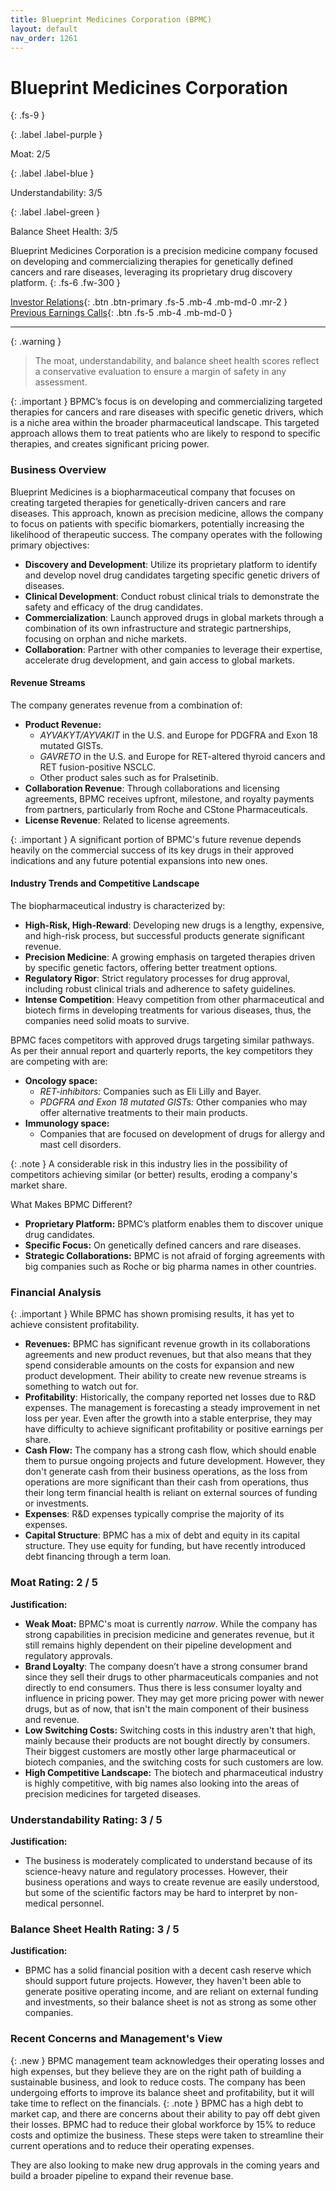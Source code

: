 ```yaml
---
title: Blueprint Medicines Corporation (BPMC)
layout: default
nav_order: 1261
---
```


# Blueprint Medicines Corporation
{: .fs-9 }

{: .label .label-purple }

Moat: 2/5

{: .label .label-blue }

Understandability: 3/5

{: .label .label-green }

Balance Sheet Health: 3/5

Blueprint Medicines Corporation is a precision medicine company focused on developing and commercializing therapies for genetically defined cancers and rare diseases, leveraging its proprietary drug discovery platform.
{: .fs-6 .fw-300 }

[Investor Relations](https://www.google.com/search?q=BPMC+investor+relations){: .btn .btn-primary .fs-5 .mb-4 .mb-md-0 .mr-2 }
[Previous Earnings Calls](https://discountingcashflows.com/company/BPMC/transcripts/){: .btn .fs-5 .mb-4 .mb-md-0 }

---

{: .warning }
>The moat, understandability, and balance sheet health scores reflect a conservative evaluation to ensure a margin of safety in any assessment.



{: .important }
BPMC’s focus is on developing and commercializing targeted therapies for cancers and rare diseases with specific genetic drivers, which is a niche area within the broader pharmaceutical landscape. This targeted approach allows them to treat patients who are likely to respond to specific therapies, and creates significant pricing power.

### Business Overview

Blueprint Medicines is a biopharmaceutical company that focuses on creating targeted therapies for genetically-driven cancers and rare diseases. This approach, known as precision medicine, allows the company to focus on patients with specific biomarkers, potentially increasing the likelihood of therapeutic success. The company operates with the following primary objectives:
*   **Discovery and Development**: Utilize its proprietary platform to identify and develop novel drug candidates targeting specific genetic drivers of diseases.
*   **Clinical Development**: Conduct robust clinical trials to demonstrate the safety and efficacy of the drug candidates.
*   **Commercialization**: Launch approved drugs in global markets through a combination of its own infrastructure and strategic partnerships, focusing on orphan and niche markets.
*   **Collaboration**: Partner with other companies to leverage their expertise, accelerate drug development, and gain access to global markets.

#### Revenue Streams
The company generates revenue from a combination of:
* **Product Revenue:**
     *  _AYVAKYT/AYVAKIT_ in the U.S. and Europe for PDGFRA and Exon 18 mutated GISTs.
     *  _GAVRETO_ in the U.S. and Europe for RET-altered thyroid cancers and RET fusion-positive NSCLC.
     *    Other product sales such as for Pralsetinib.
*   **Collaboration Revenue**: Through collaborations and licensing agreements, BPMC receives upfront, milestone, and royalty payments from partners, particularly from Roche and CStone Pharmaceuticals.
*   **License Revenue**: Related to license agreements.

{: .important }
A significant portion of BPMC's future revenue depends heavily on the commercial success of its key drugs in their approved indications and any future potential expansions into new ones.

#### Industry Trends and Competitive Landscape
The biopharmaceutical industry is characterized by:
*   **High-Risk, High-Reward**: Developing new drugs is a lengthy, expensive, and high-risk process, but successful products generate significant revenue.
*   **Precision Medicine**: A growing emphasis on targeted therapies driven by specific genetic factors, offering better treatment options.
*   **Regulatory Rigor**: Strict regulatory processes for drug approval, including robust clinical trials and adherence to safety guidelines.
*   **Intense Competition**: Heavy competition from other pharmaceutical and biotech firms in developing treatments for various diseases, thus, the companies need solid moats to survive.

BPMC faces competitors with approved drugs targeting similar pathways. As per their annual report and quarterly reports, the key competitors they are competing with are:
* **Oncology space:**
    *  _RET-inhibitors:_ Companies such as Eli Lilly and Bayer.
    * _PDGFRA and Exon 18 mutated GISTs:_ Other companies who may offer alternative treatments to their main products.
* **Immunology space:**
    * Companies that are focused on development of drugs for allergy and mast cell disorders.

{: .note }
A considerable risk in this industry lies in the possibility of competitors achieving similar (or better) results, eroding a company's market share.

What Makes BPMC Different?
* **Proprietary Platform:** BPMC’s platform enables them to discover unique drug candidates.
* **Specific Focus:** On genetically defined cancers and rare diseases.
* **Strategic Collaborations:** BPMC is not afraid of forging agreements with big companies such as Roche or big pharma names in other countries.

### Financial Analysis

{: .important }
While BPMC has shown promising results, it has yet to achieve consistent profitability.

* **Revenues:** BPMC has significant revenue growth in its collaborations agreements and new product revenues, but that also means that they spend considerable amounts on the costs for expansion and new product development. Their ability to create new revenue streams is something to watch out for.
* **Profitability**: Historically, the company reported net losses due to R&D expenses. The management is forecasting a steady improvement in net loss per year. Even after the growth into a stable enterprise, they may have difficulty to achieve significant profitability or positive earnings per share.
* **Cash Flow:** The company has a strong cash flow, which should enable them to pursue ongoing projects and future development. However, they don't generate cash from their business operations, as the loss from operations are more significant than their cash from operations, thus their long term financial health is reliant on external sources of funding or investments.
*   **Expenses**: R&D expenses typically comprise the majority of its expenses.
* **Capital Structure**: BPMC has a mix of debt and equity in its capital structure. They use equity for funding, but have recently introduced debt financing through a term loan.

### Moat Rating: 2 / 5
**Justification:**
*   **Weak Moat:** BPMC's moat is currently *narrow*. While the company has strong capabilities in precision medicine and generates revenue, but it still remains highly dependent on their pipeline development and regulatory approvals.
*   **Brand Loyalty**: The company doesn’t have a strong consumer brand since they sell their drugs to other pharmaceuticals companies and not directly to end consumers. Thus there is less consumer loyalty and influence in pricing power. They may get more pricing power with newer drugs, but as of now, that isn't the main component of their business and revenue.
*   **Low Switching Costs:** Switching costs in this industry aren't that high, mainly because their products are not bought directly by consumers. Their biggest customers are mostly other large pharmaceutical or biotech companies, and the switching costs for such customers are low.
*   **High Competitive Landscape:** The biotech and pharmaceutical industry is highly competitive, with big names also looking into the areas of precision medicines for targeted diseases.

### Understandability Rating: 3 / 5
**Justification:**
*   The business is moderately complicated to understand because of its science-heavy nature and regulatory processes. However, their business operations and ways to create revenue are easily understood, but some of the scientific factors may be hard to interpret by non-medical personnel.

### Balance Sheet Health Rating: 3 / 5
**Justification:**
*   BPMC has a solid financial position with a decent cash reserve which should support future projects. However, they haven't been able to generate positive operating income, and are reliant on external funding and investments, so their balance sheet is not as strong as some other companies.

### Recent Concerns and Management's View
{: .new }
BPMC management team acknowledges their operating losses and high expenses, but they believe they are on the right path of building a sustainable business, and look to reduce costs. The company has been undergoing efforts to improve its balance sheet and profitability, but it will take time to reflect on the financials.
{: .note }
BPMC has a high debt to market cap, and there are concerns about their ability to pay off debt given their losses.
BPMC had to reduce their global workforce by 15% to reduce costs and optimize the business. These steps were taken to streamline their current operations and to reduce their operating expenses.

They are also looking to make new drug approvals in the coming years and build a broader pipeline to expand their revenue base.
